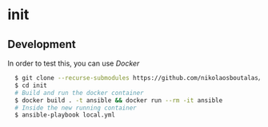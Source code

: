 # init

## Development

In order to test this, you can use *Docker*

```bash
  $ git clone --recurse-submodules https://github.com/nikolaosboutalas/init.git
  $ cd init
  # Build and run the docker container 
  $ docker build . -t ansible && docker run --rm -it ansible
  # Inside the new running container
  $ ansible-playbook local.yml
```
